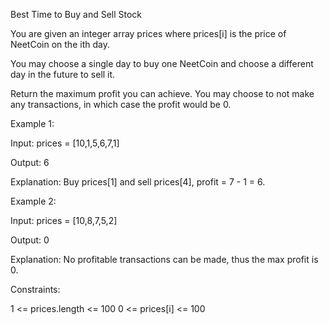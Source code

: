 Best Time to Buy and Sell Stock

You are given an integer array prices where prices[i] is the price of NeetCoin on the ith day.

You may choose a single day to buy one NeetCoin and choose a different day in the future to sell it.

Return the maximum profit you can achieve. You may choose to not make any transactions, in which case the profit would be 0.

Example 1:

Input: prices = [10,1,5,6,7,1]

Output: 6


Explanation: Buy prices[1] and sell prices[4], profit = 7 - 1 = 6.

Example 2:

Input: prices = [10,8,7,5,2]

Output: 0

Explanation: No profitable transactions can be made, thus the max profit is 0.

Constraints:

1 <= prices.length <= 100
0 <= prices[i] <= 100
